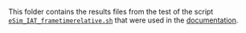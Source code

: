 This folder contains the results files from the test of the script [`eSim_IAT_frametimerelative.sh`](https://github.com/cdpxe/nefias/blob/master/scripts/eSim_IAT_frametimerelative.sh) that were used in the [documentation](https://github.com/cdpxe/nefias/blob/master/documentation/eSim_IAT_frametimerelative.sh_documentation.md).
